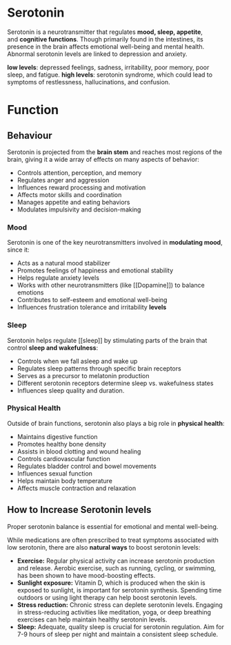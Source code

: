 # Serotonin
Serotonin is a neurotransmitter that regulates **mood, sleep, appetite**, and **cognitive functions**. Though primarily found in the intestines, its presence in the brain affects emotional well-being and mental health. Abnormal serotonin levels are linked to depression and anxiety.

**low levels**: depressed feelings, sadness, irritability, poor memory, poor sleep, and fatigue.
**high levels**: serotonin syndrome, which could lead to symptoms of restlessness, hallucinations, and confusion.

# Function
## Behaviour
Serotonin is projected from the **brain stem** and reaches most regions of the brain, giving it a wide array of effects on many aspects of behavior:
- Controls attention, perception, and memory
- Regulates anger and aggression
- Influences reward processing and motivation
- Affects motor skills and coordination
- Manages appetite and eating behaviors
- Modulates impulsivity and decision-making

### Mood
Serotonin is one of the key neurotransmitters involved in **modulating mood**, since it:
- Acts as a natural mood stabilizer
- Promotes feelings of happiness and emotional stability
- Helps regulate anxiety levels
- Works with other neurotransmitters (like [[Dopamine]]) to balance emotions
- Contributes to self-esteem and emotional well-being
- Influences frustration tolerance and irritability **levels**

### Sleep
Serotonin helps regulate [[sleep]] by stimulating parts of the brain that control **sleep and wakefulness**:
- Controls when we fall asleep and wake up
- Regulates sleep patterns through specific brain receptors
- Serves as a precursor to melatonin production
- Different serotonin receptors determine sleep vs. wakefulness states
- Influences sleep quality and duration. 

### Physical Health
Outside of brain functions, serotonin also plays a big role in **physical health**:
- Maintains digestive function
- Promotes healthy bone density
- Assists in blood clotting and wound healing
- Controls cardiovascular function
- Regulates bladder control and bowel movements
- Influences sexual function
- Helps maintain body temperature
- Affects muscle contraction and relaxation

## How to Increase Serotonin levels
Proper serotonin balance is essential for emotional and mental well-being.

While medications are often prescribed to treat symptoms associated with low serotonin, there are also **natural ways** to boost serotonin levels:

- **Exercise:** Regular physical activity can increase serotonin production and release. Aerobic exercise, such as running, cycling, or swimming, has been shown to have mood-boosting effects.
- **Sunlight exposure:** Vitamin D, which is produced when the skin is exposed to sunlight, is important for serotonin synthesis. Spending time outdoors or using light therapy can help boost serotonin levels.
- **Stress reduction:** Chronic stress can deplete serotonin levels. Engaging in stress-reducing activities like meditation, yoga, or deep breathing exercises can help maintain healthy serotonin levels.
- **Sleep:** Adequate, quality sleep is crucial for serotonin regulation. Aim for 7-9 hours of sleep per night and maintain a consistent sleep schedule.